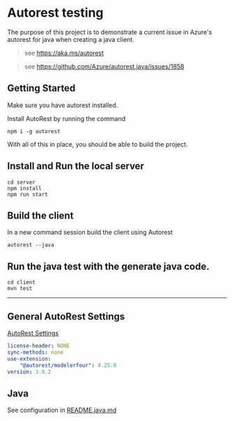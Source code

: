 # Autorest testing

The purpose of this project is to demonstrate a current issue in Azure's autorest for java when creating a java client. 

> see https://aka.ms/autorest


> see https://github.com/Azure/autorest.java/issues/1858

## Getting Started

Make sure you have autorest installed.

Install AutoRest by running the command 
```
npm i -g autorest
```

With all of this in place, you should be able to build the project.

## Install and Run the local server
```
cd server
npm install
npm run start
```

## Build the client
In a new command session build the client using Autorest
```
autorest --java
```

## Run the java test with the generate java code.
```
cd client
mvn test
```
---

## General AutoRest Settings

[AutoRest Settings](https://azure.github.io/autorest/user/command-line-interface.html)

```yaml
license-header: NONE
sync-methods: none
use-extension:
    "@autorest/modelerfour": 4.25.0
version: 3.9.2
```

## Java

See configuration in [README.java.md](./README.java.md)

